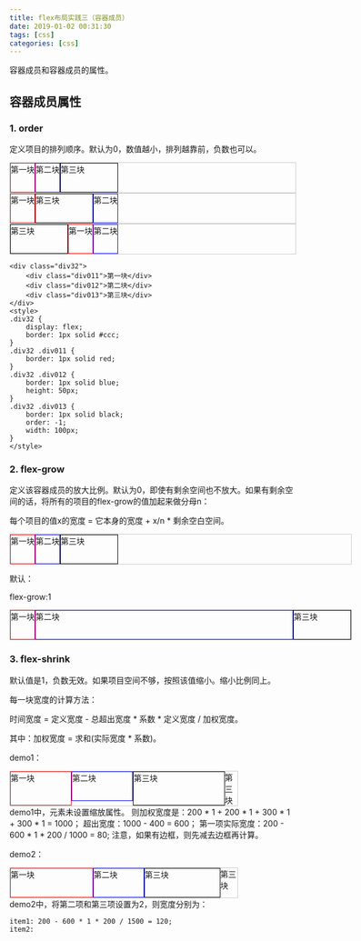 ```yaml
---
title: flex布局实践三（容器成员）
date: 2019-01-02 00:31:30
tags: [css]
categories: [css]
---
```


容器成员和容器成员的属性。

## 容器成员属性

### 1. order
定义项目的排列顺序。默认为0，数值越小，排列越靠前，负数也可以。

<div class="div30">
    <div class="div011">第一块</div>
    <div class="div012">第二块</div>
    <div class="div013">第三块</div>
</div>
<style>
.div30 {
    display: flex;
    border: 1px solid #ccc;
}
.div30 .div011 {
    border: 1px solid red;
}
.div30 .div012 {
    border: 1px solid blue;
    height: 50px;
}
.div30 .div013 {
    border: 1px solid black;
    width: 100px;
}
</style>

<div class="div31">
    <div class="div011">第一块</div>
    <div class="div012">第二块</div>
    <div class="div013">第三块</div>
</div>
<style>
.div31 {
    display: flex;
    border: 1px solid #ccc;
}
.div31 .div011 {
    border: 1px solid red;
}
.div31 .div012 {
    border: 1px solid blue;
    height: 50px;
    order: 1;
}
.div31 .div013 {
    border: 1px solid black;
    width: 100px;
}
</style>

<div class="div32">
    <div class="div011">第一块</div>
    <div class="div012">第二块</div>
    <div class="div013">第三块</div>
</div>
<style>
.div32 {
    display: flex;
    border: 1px solid #ccc;
}
.div32 .div011 {
    border: 1px solid red;
}
.div32 .div012 {
    border: 1px solid blue;
    height: 50px;
}
.div32 .div013 {
    border: 1px solid black;
    order: -1;
    width: 100px;
}
</style>

```
<div class="div32">
    <div class="div011">第一块</div>
    <div class="div012">第二块</div>
    <div class="div013">第三块</div>
</div>
<style>
.div32 {
    display: flex;
    border: 1px solid #ccc;
}
.div32 .div011 {
    border: 1px solid red;
}
.div32 .div012 {
    border: 1px solid blue;
    height: 50px;
}
.div32 .div013 {
    border: 1px solid black;
    order: -1;
    width: 100px;
}
</style>

```
### 2. flex-grow

定义该容器成员的放大比例。默认为0，即使有剩余空间也不放大。如果有剩余空间的话，将所有的项目的flex-grow的值加起来做分母n：

每个项目的值x的宽度 = 它本身的宽度 + x/n * 剩余空白空间。

<div class="div34">
    <div class="div011">第一块</div>
    <div class="div012">第二块</div>
    <div class="div013">第三块</div>
</div>

默认：
<style>
.div34 {
    display: flex;
    border: 1px solid #ccc;
    width: 600px !important;
}
.div34 .div011 {
    border: 1px solid red;
}
.div34 .div012 {
    border: 1px solid blue;
    height: 50px;
}
.div34 .div013 {
    border: 1px solid black;
    width: 100px;
}
</style>

flex-grow:1
<div class="div35">
    <div class="div011">第一块</div>
    <div class="div012">第二块</div>
    <div class="div013">第三块</div>
</div>
<style>
.div35 {
    display: flex;
    border: 1px solid #ccc;
    width: 600px !important;
}
.div35 .div011 {
    border: 1px solid red;
}
.div35 .div012 {
    border: 1px solid blue;
    height: 50px;
    flex-grow: 1;
}
.div35 .div013 {
    border: 1px solid black;
    width: 100px;
}
</style>

### 3. flex-shrink

默认值是1，负数无效。如果项目空间不够，按照该值缩小。缩小比例同上。

每一块宽度的计算方法：

时间宽度 = 定义宽度 - 总超出宽度 * 系数 * 定义宽度 / 加权宽度。

其中：加权宽度 = 求和(实际宽度 * 系数)。

demo1：

<div class="div36">
    <div class="div011">第一块</div>
    <div class="div012">第二块</div>
    <div class="div013">第三块</div>
    <div class="div014">第三块</div>
</div>
<style>
.div36 {
    display: flex;
    border: 1px solid #ccc;
    width: 400px !important;
}
.div36 .div011 {
    border: 1px solid red;
    flex-grow: 1;
    width: 200px;
}
.div36 .div012 {
    border: 1px solid blue;
    height: 50px;
    width: 200px;
}
.div36 .div013 {
    border: 1px solid black;
    width: 300px;
}

.div36 .div014 {
    border: 1px solid black;
    width: 300px;
}
</style>
demo1中，元素未设置缩放属性。
则加权宽度是：200 * 1 + 200 * 1 + 300 * 1 + 300 * 1 = 1000；
超出宽度：1000 - 400 = 600；
第一项实际宽度：200 - 600 * 1 * 200 / 1000 = 80;
注意，如果有边框，则先减去边框再计算。


demo2：
<div class="div37">
    <div class="div011">第一块</div>
    <div class="div012">第二块</div>
    <div class="div013">第三块</div>
    <div class="div014">第三块</div>
</div>
<style>
.div37 {
    display: flex;
    border: 1px solid #ccc;
    width: 400px !important;
}
.div37 .div011 {
    border: 1px solid red;
    flex-grow: 1;
    width: 200px;
}
.div37 .div012 {
    border: 1px solid blue;
    height: 50px;
    width: 200px;
    flex-shrink: 2;
}
.div37 .div013 {
    border: 1px solid black;
    width: 300px;
    flex-shrink: 2;
}

.div37 .div014 {
    border: 1px solid black;
    width: 300px;
}
</style>
demo2中，将第二项和第三项设置为2，则宽度分别为：

    item1: 200 - 600 * 1 * 200 / 1500 = 120;
    item2: 